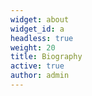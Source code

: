 ```yaml
---
widget: about
widget_id: a
headless: true
weight: 20
title: Biography
active: true
author: admin
---
```

